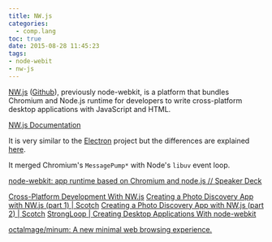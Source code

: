 ```yaml
---
title: NW.js
categories:
  - comp.lang
toc: true
date: 2015-08-28 11:45:23
tags:
- node-webit
- nw-js
---
```


[NW.js](http://nwjs.io/) ([Github](https://github.com/nwjs/nw.js)), previously node-webkit, is a platform that bundles Chromium and Node.js runtime for developers to write cross-platform desktop applications with JavaScript and HTML.

[NW.js Documentation](http://docs.nwjs.io/en/latest/)

It is very similar to the [Electron](http://nwjs.io/) project but the differences are explained [here](http://electron.atom.io/docs/latest/development/atom-shell-vs-node-webkit/).

It merged Chromium's `MessagePump*` with Node's `libuv` event loop.

[node-webkit: app runtime based on Chromium and node.js // Speaker Deck](https://speakerdeck.com/zcbenz/node-webkit-app-runtime-based-on-chromium-and-node-dot-js)

[Cross-Platform Development With NW.js](https://code.tutsplus.com/tutorials/cross-platform-development-with-nwjs--cms-23281)
[Creating a Photo Discovery App with NW.js (part 1) | Scotch](https://scotch.io/tutorials/creating-a-photo-discovery-app-with-nw-js-part-1)
[Creating a Photo Discovery App with NW.js (part 2) | Scotch](https://scotch.io/tutorials/creating-a-photo-discovery-app-with-nw-js-part-2)
[StrongLoop | Creating Desktop Applications With node-webkit](https://strongloop.com/strongblog/creating-desktop-applications-with-node-webkit/)

[octalmage/minum: A new minimal web browsing experience.](https://github.com/octalmage/minum)
